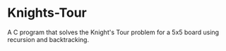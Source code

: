 # Knights-Tour
A C program that solves the Knight's Tour problem for a 5x5 board using recursion and backtracking.
